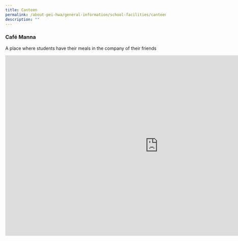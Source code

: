 ```yaml
---
title: Canteen
permalink: /about-pei-hwa/general-information/school-facilities/canteen/
description: ""
---
```

### Café Manna

A place where students have their meals in the company of their friends


<iframe allowfullscreen="true" height="569" width="960" frameborder="0" src="https://docs.google.com/presentation/d/e/2PACX-1vQaW91ZJ1ox1zM8Z0wgu_7kgSILTmTp_-wawdbEoV1KqcrTGlihtkjCM4aVNmr22c0MQ4prswLCnKYO/embed?start=true&amp;loop=true&amp;delayms=3000"></iframe>

